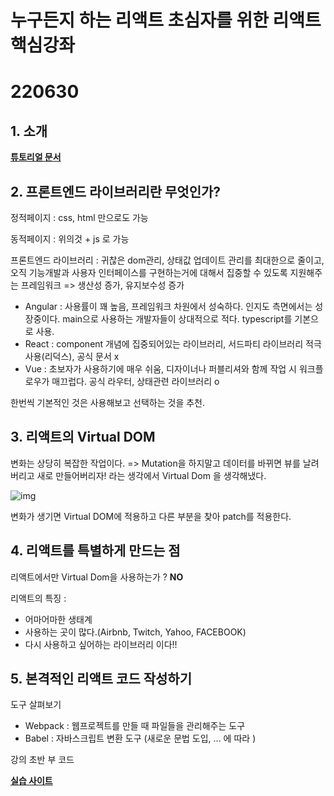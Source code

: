 # <strong>누구든지 하는 리액트 초심자를 위한 리액트 핵심강좌</strong>


# 220630
## 1. 소개
<strong><a href="https://velopert.com/3613">튜토리얼 문서</a></strong>


## 2. 프론트엔드 라이브러리란 무엇인가?

정적페이지 : css, html 만으로도 가능

동적페이지 : 위의것 + js 로 가능

프론트엔드 라이브러리 : 귀찮은 dom관리, 상태값 업데이트 관리를 최대한으로 줄이고, 오직 기능개발과 사용자 인터페이스를 구현하는거에 대해서 집중할 수 있도록 지원해주는 프레임워크 => 생산성 증가, 유지보수성 증가

- Angular : 사용률이 꽤 높음, 프레임워크 차원에서 성숙하다. 인지도 측면에서는 성장중이다. main으로 사용하는 개발자들이 상대적으로 적다. typescript를 기본으로 사용.
- React : component 개념에 집중되어있는 라이브러리, 서드파티 라이브러리 적극사용(리덕스), 공식 문서 x
- Vue : 초보자가 사용하기에 매우 쉬움, 디자이너나 퍼블리셔와 함께 작업 시 워크플로우가 매끄럽다. 공식 라우터, 상태관련 라이브러리 o

한번씩 기본적인 것은 사용해보고 선택하는 것을 추천.

## 3. 리액트의 Virtual DOM

변화는 상당히 복잡한 작업이다. => Mutation을 하지말고 데이터를 바뀌면 뷰를 날려버리고 새로 만들어버리자! 라는 생각에서 Virtual Dom 을 생각해냈다. 

![img](https://cdn.discordapp.com/attachments/789850706030624783/992067896148762675/unknown.png)

변화가 생기면 Virtual DOM에 적용하고 다른 부분을 찾아 patch를 적용한다.


## 4. 리액트를 특별하게 만드는 점

리액트에서만 Virtual Dom을 사용하는가 ? <strong>NO</strong>

리액트의 특징 :
- 어마어마한 생태계
- 사용하는 곳이 많다.(Airbnb, Twitch, Yahoo, FACEBOOK)
- 다시 사용하고 싶어하는 라이브러리 이다!!

## 5. 본격적인 리액트 코드 작성하기

도구 살펴보기
- Webpack : 웹프로젝트를 만들 때 파일들을 관리해주는 도구
- Babel : 자바스크립트 변환 도구 (새로운 문법 도입, ... 에 따라 )

강의 초반 부 코드

<strong><a href="https://codesandbox.io/s/4r6lqrlvj9">실습 사이트</a></strong>